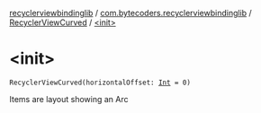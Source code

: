 [recyclerviewbindinglib](../../index.md) / [com.bytecoders.recyclerviewbindinglib](../index.md) / [RecyclerViewCurved](index.md) / [&lt;init&gt;](./-init-.md)

# &lt;init&gt;

`RecyclerViewCurved(horizontalOffset: `[`Int`](https://kotlinlang.org/api/latest/jvm/stdlib/kotlin/-int/index.html)` = 0)`

Items are layout showing an Arc

